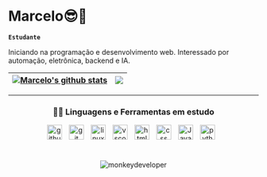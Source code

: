# Marcelo😎🤘

**`Estudante`**

Iniciando na programação e desenvolvimento web. Interessado por automação, eletrônica, backend e IA.
<br>

| <a href="https://github.com/celinmagro/github-readme-stats"><img align="center" src="https://github-readme-stats.vercel.app/api?username=celinmagro&show_icons=true&include_all_commits=true&theme=rose_pine&hide_border=true" alt="Marcelo's github stats" /></a> | <a href="https://github.com/celinmagro/github-readme-stats"><img align="center" src="https://github-readme-stats.vercel.app/api/top-langs/?username=celinmagro&layout=compact&theme=rose_pine&hide_border=true" /></a> |
| ------------- | ------------- |

---

<div align="center">
  <h3>👨‍💻 Linguagens e Ferramentas em estudo</h3>
  <img alt="github" width="30px" style="padding-right:10px;" src="https://cdn.jsdelivr.net/gh/devicons/devicon/icons/github/github-original.svg" />
  <img alt="git" width="30px" style="padding-right:10px;" src="https://cdn.jsdelivr.net/gh/devicons/devicon/icons/git/git-original.svg" />
  <img alt="linux" width="30px" style="padding-right:10px;" src="https://cdn.jsdelivr.net/gh/devicons/devicon/icons/linux/linux-original.svg" />
  <img alt="vscode" width="30px" style="padding-right:10px;" src="https://cdn.jsdelivr.net/gh/devicons/devicon/icons/vscode/vscode-original.svg" />
  <img alt="html" width="30px" style="padding-right:10px;" src="https://cdn.jsdelivr.net/gh/devicons/devicon/icons/html5/html5-plain.svg" />
  <img alt="css" width="30px" style="padding-right:10px;" src="https://cdn.jsdelivr.net/gh/devicons/devicon/icons/css3/css3-plain.svg" />
  <img alt="JavaScript" width="30px" style="padding-right:10px;" src="https://cdn.jsdelivr.net/gh/devicons/devicon/icons/javascript/javascript-original.svg" />
  <img alt="python" width="30px" style="padding-right:10px;" src="https://cdn.jsdelivr.net/gh/devicons/devicon/icons/python/python-original.svg" />
</div>

#

<div align="center">
  <img alt="monkeydeveloper" src="monkeydeveloper.gif">
</div>
